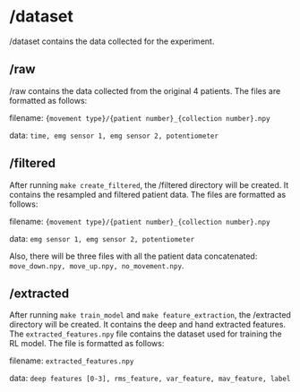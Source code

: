 # /dataset

/dataset contains the data collected for the experiment. 

## /raw

/raw contains the data collected from the original 4 patients. The files are formatted as follows:

filename: `{movement type}/{patient number}_{collection number}.npy`

data: `time, emg sensor 1, emg sensor 2, potentiometer`

## /filtered

After running `make create_filtered`, the /filtered directory will be created. It contains the resampled and filtered patient data. The files are formatted as follows:

filename: `{movement type}/{patient number}_{collection number}.npy`

data: `emg sensor 1, emg sensor 2, potentiometer`

Also, there will be three files with all the patient data concatenated: `move_down.npy, move_up.npy, no_movement.npy`.

## /extracted

After running `make train_model` and `make feature_extraction`, the /extracted directory will be created. It contains the deep and hand extracted features.
The `extracted_features.npy` file contains the dataset used for training the RL model. The file is formatted as follows:

filename: `extracted_features.npy`

data: `deep features [0-3], rms_feature, var_feature, mav_feature, label`
